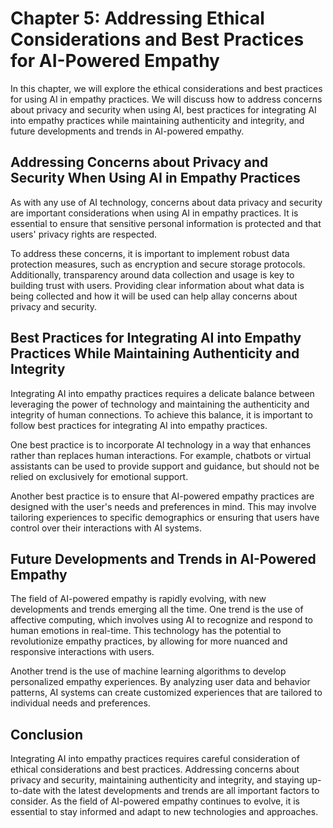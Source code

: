 Chapter 5: Addressing Ethical Considerations and Best Practices for AI-Powered Empathy
======================================================================================

In this chapter, we will explore the ethical considerations and best practices for using AI in empathy practices. We will discuss how to address concerns about privacy and security when using AI, best practices for integrating AI into empathy practices while maintaining authenticity and integrity, and future developments and trends in AI-powered empathy.

Addressing Concerns about Privacy and Security When Using AI in Empathy Practices
---------------------------------------------------------------------------------

As with any use of AI technology, concerns about data privacy and security are important considerations when using AI in empathy practices. It is essential to ensure that sensitive personal information is protected and that users' privacy rights are respected.

To address these concerns, it is important to implement robust data protection measures, such as encryption and secure storage protocols. Additionally, transparency around data collection and usage is key to building trust with users. Providing clear information about what data is being collected and how it will be used can help allay concerns about privacy and security.

Best Practices for Integrating AI into Empathy Practices While Maintaining Authenticity and Integrity
-----------------------------------------------------------------------------------------------------

Integrating AI into empathy practices requires a delicate balance between leveraging the power of technology and maintaining the authenticity and integrity of human connections. To achieve this balance, it is important to follow best practices for integrating AI into empathy practices.

One best practice is to incorporate AI technology in a way that enhances rather than replaces human interactions. For example, chatbots or virtual assistants can be used to provide support and guidance, but should not be relied on exclusively for emotional support.

Another best practice is to ensure that AI-powered empathy practices are designed with the user's needs and preferences in mind. This may involve tailoring experiences to specific demographics or ensuring that users have control over their interactions with AI systems.

Future Developments and Trends in AI-Powered Empathy
----------------------------------------------------

The field of AI-powered empathy is rapidly evolving, with new developments and trends emerging all the time. One trend is the use of affective computing, which involves using AI to recognize and respond to human emotions in real-time. This technology has the potential to revolutionize empathy practices, by allowing for more nuanced and responsive interactions with users.

Another trend is the use of machine learning algorithms to develop personalized empathy experiences. By analyzing user data and behavior patterns, AI systems can create customized experiences that are tailored to individual needs and preferences.

Conclusion
----------

Integrating AI into empathy practices requires careful consideration of ethical considerations and best practices. Addressing concerns about privacy and security, maintaining authenticity and integrity, and staying up-to-date with the latest developments and trends are all important factors to consider. As the field of AI-powered empathy continues to evolve, it is essential to stay informed and adapt to new technologies and approaches.
